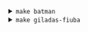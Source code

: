<details>
<summary><code>make batman</code></summary>

<center>
<a href="http://fdelmazo.github.io/">
<img src="https://github.com/fdelmazo/fdelmazo/raw/master/batman.gif" />
</a>
</center>
</details>

<details>
<summary><code>make giladas-fiuba</code></summary>

<div class="highlight highlight-zsh">
<pre>

                                                              +------------+     +-----------+
                                                              | FIUBA-Plan | --- | FIUBA-Map |
                                                              +------------+     +-----------+

    +-------------------------------------------+     +----------------------------------------------+     +------------------------------------+
    |            Teoría de Lenguaje             |     |        Algoritmos y Programación III         |     |        Teoría de Algoritmos        |
    |           (Proyecto Integrador)           | --> | (Rejunte de todos los finales desde el 2017) | --> |      (Programación dinámica)       |
    +-------------------------------------------+     +----------------------------------------------+     +------------------------------------+
                                                                                                                            |
                                                                                                                            |
    +-------------------------------------------+     +----------------------------------------------+     +------------------------------------+
    |                Física II A                |     |             Matemática Discreta              |     |    Algoritmos y Programación II    |
    |           (PDF bien armado...)            | --> |          (Demostraciones de final)           | --> | (Explicación División y Conquista) |
    +-------------------------------------------+     +----------------------------------------------+     +------------------------------------+
                         |
                         |
    +-------------------------------------------+     +----------------------------------------------+     +------------------------------------+
    |         Estructura del Computador         |     |            Organización de Datos             |     |        Sistemas Operativos         |
    | (Herramienta para estudiar para el final) |     |                    (TPs)                     |     |       (Resumen para parcial)       |
    |                                           | --> |      (Ejercicios de parcial resueltos)       | --> |                                    |
    +-------------------------------------------+     +----------------------------------------------+     +------------------------------------+
                                                                                                                            |
                                                                                                                            |
                                                                                                           +------------------------------------+
                                                                                                           |           ¿Ya me recibí?           |
                                                                                                           +------------------------------------+
</pre>
</div>

</details>


<!--
https://dot-to-ascii.ggerganov.com/
graph {
    rankdir = LR;
    "FIUBA-Plan" --  "FIUBA-Map"
}
graph {
    "Giladas de FIUBA que me gusta como quedaron"
}

digraph {
    rankdir = LR;

    "Física II A\n(PDF bien armado...)" -> "Matemática Discreta\n(Demostraciones de final)" -> "Algoritmos y Programación II\n(Explicación División y Conquista)"

    "Teoría de Lenguaje\n(Proyecto Integrador)" ->  "Algoritmos y Programación III\n(Rejunte de todos los finales desde el 2017)" -> "Teoría de Algoritmos\n(Programación dinámica)"

    "Estructura del Computador\n(Herramienta para estudiar para el final)" -> "Organización de Datos\n(TPs)\n(Ejercicios de parcial resueltos)" -> "Sistemas Operativos\n(Resumen para parcial)"

    "¿Ya me recibí?"
}

-->

